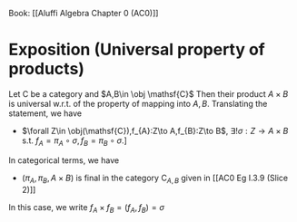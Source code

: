 Book: [[Aluffi Algebra Chapter 0 (AC0)]]
# Exposition (Universal property of products)
Let $\mathsf{C}$ be a category and $A,B\in \obj \mathsf{C}$
Then their product $A\times B$ is universal w.r.t. of the property of mapping into $A,B$.
Translating the statement, we have 
- $\forall Z\in \obj(\mathsf{C}),f_{A}:Z\to A,f_{B}:Z\to B$, $\exists!\sigma:Z\to A\times B$ s.t. $f_{A}=\pi_{A}\circ \sigma,f_{B}=\pi_{B}\circ \sigma$.]

In categorical terms, we have
- $(\pi_{A},\pi_{B},A\times B)$ is final in the category $\mathsf{C}_{A,B}$ given in [[AC0 Eg I.3.9 (Slice 2)]]

In this case, we write $f_{A}\times f_{B}=(f_{A},f_{B})=\sigma$